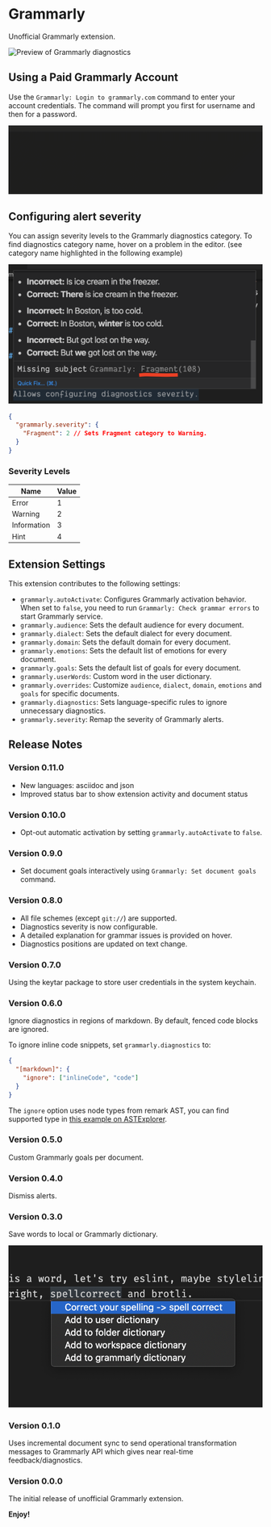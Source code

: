# Grammarly

Unofficial Grammarly extension.

![Preview of Grammarly diagnostics](./assets/screenshot1.png)

## Using a Paid Grammarly Account

Use the `Grammarly: Login to grammarly.com` command to enter your account credentials. The command will prompt you first for username and then for a password.

![set credentials screencast](./assets/set-credentials-screencast.gif)

## Configuring alert severity

You can assign severity levels to the Grammarly diagnostics category. To find diagnostics category name, hover on a problem in the editor. (see category name highlighted in the following example)

![Grammarly diagnostic category](./assets/category.png)

```json
{
  "grammarly.severity": {
    "Fragment": 2 // Sets Fragment category to Warning.
  }
}
```

### Severity Levels

| Name        | Value |
| ----------- | ----- |
| Error       | 1     |
| Warning     | 2     |
| Information | 3     |
| Hint        | 4     |

## Extension Settings

This extension contributes to the following settings:

- `grammarly.autoActivate`: Configures Grammarly activation behavior. When set to `false`, you need to run `Grammarly: Check grammar errors` to start Grammarly service.
- `grammarly.audience`: Sets the default audience for every document.
- `grammarly.dialect`: Sets the default dialect for every document.
- `grammarly.domain`: Sets the default domain for every document.
- `grammarly.emotions`: Sets the default list of emotions for every document.
- `grammarly.goals`: Sets the default list of goals for every document.
- `grammarly.userWords`: Custom word in the user dictionary.
- `grammarly.overrides`: Customize `audience`, `dialect`, `domain`, `emotions` and `goals` for specific documents.
- `grammarly.diagnostics`: Sets language-specific rules to ignore unnecessary diagnostics.
- `grammarly.severity`: Remap the severity of Grammarly alerts.

## Release Notes

### Version 0.11.0

- New languages: asciidoc and json
- Improved status bar to show extension activity and document status

### Version 0.10.0

- Opt-out automatic activation by setting `grammarly.autoActivate` to `false`.

### Version 0.9.0

- Set document goals interactively using `Grammarly: Set document goals` command.

### Version 0.8.0

- All file schemes (except `git://`) are supported.
- Diagnostics severity is now configurable.
- A detailed explanation for grammar issues is provided on hover.
- Diagnostics positions are updated on text change.

### Version 0.7.0

Using the keytar package to store user credentials in the system keychain.

### Version 0.6.0

Ignore diagnostics in regions of markdown. By default, fenced code blocks are ignored.

To ignore inline code snippets, set `grammarly.diagnostics` to:

```json
{
  "[markdown]": {
    "ignore": ["inlineCode", "code"]
  }
}
```

The `ignore` option uses node types from remark AST, you can find supported type in [this example on ASTExplorer](https://astexplorer.net/#/gist/6f869d3c43eed83a533b8146ac0f470b/latest).

### Version 0.5.0

Custom Grammarly goals per document.

### Version 0.4.0

Dismiss alerts.

### Version 0.3.0

Save words to local or Grammarly dictionary.

![Add to dictionary example](./assets/screenshot2.png)

### Version 0.1.0

Uses incremental document sync to send operational transformation messages to Grammarly API which
gives near real-time feedback/diagnostics.

### Version 0.0.0

The initial release of unofficial Grammarly extension.

**Enjoy!**
